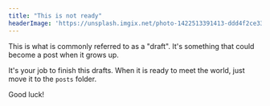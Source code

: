```yaml
---
title: "This is not ready"
headerImage: 'https://unsplash.imgix.net/photo-1422513391413-ddd4f2ce3340?q=75&fm=jpg&s=282e5978de17d6cd2280888d16f06f04'
---
```

This is what is commonly referred to as a "draft". It's something that could become a post when it grows up.

It's your job to finish this drafts. When it is ready to meet the world, just move it to the `posts` folder.

Good luck!
